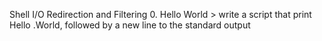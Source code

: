 Shell I/O Redirection and Filtering
0. Hello World  > write a script that print Hello .World, followed by a new line to the standard output
